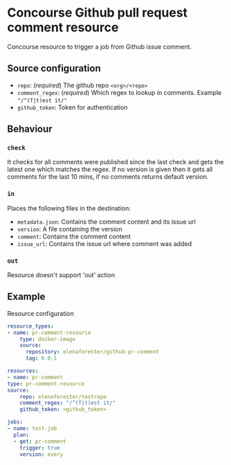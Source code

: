 # Concourse Github pull request comment resource
Concourse resource to trigger a job from Github issue comment.

## Source configuration
- `repo`: (*required*) The github repo `<org>/<repo>`
- `comment_regex`: (*required*) Which regex to lookup in comments. Example `"/^(T|t)est it/"`
- `github_token`: Token for authentication

## Behaviour
### `check`
It checks for all comments were published since the last check and gets the latest one which matches the regex.
If no version is given then it gets all comments for the last 10 mins, if no comments returns default version.

### `in`
Places the following files in the destination:

- `metadata.json`: Contains the comment content and its issue url
- `version`: A file containing the version
- `comment`: Contains the comment content
- `issue_url`: Contains the issue url where comment was added

### `out`
Resource doesn't support 'out' action

## Example
Resource configuration
```yaml
resource_types:
- name: pr-comment-resource
    type: docker-image
    source:
      repository: elenaforester/github-pr-comment
      tag: 0.0.1

resources:
- name: pr-comment
type: pr-comment-resource
source:
    repo: elenaforester/testrepo
    comment_regex: "/^(T|t)est it/"
    github_token: <github_token>

jobs:
- name: test-job
  plan:
  - get: pr-comment
    trigger: true
    version: every
```
